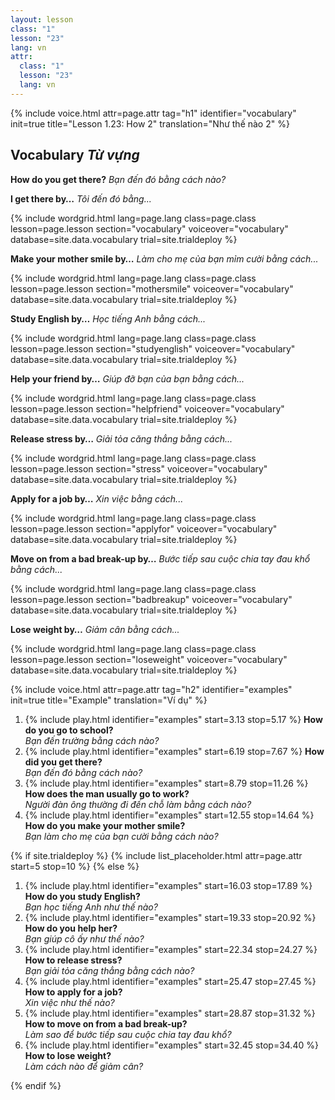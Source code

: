 ```yaml
---
layout: lesson
class: "1"
lesson: "23"
lang: vn
attr:
  class: "1"
  lesson: "23"
  lang: vn
---
```


{%  include voice.html attr=page.attr                     tag="h1"
	identifier="vocabulary"  init=true
	title="Lesson 1.23: How 2"
	translation="Như thế nào 2"
%}

## Vocabulary *Từ vựng*

**How do you get there?**  *Bạn đến đó bằng cách nào?*
		
**I get there by…**  *Tôi đến đó bằng...*

{% include wordgrid.html lang=page.lang
		class=page.class 
		lesson=page.lesson 
		section="vocabulary"
		voiceover="vocabulary"
		database=site.data.vocabulary 
		trial=site.trialdeploy %} 

**Make your mother smile by…**  *Làm cho mẹ của bạn mỉm cười bằng cách...*

{% include wordgrid.html lang=page.lang
		class=page.class 
		lesson=page.lesson 
		section="mothersmile"
		voiceover="vocabulary"
		database=site.data.vocabulary 
		trial=site.trialdeploy %}  



**Study English by…**  *Học tiếng Anh bằng cách...*

{% include wordgrid.html lang=page.lang
		class=page.class 
		lesson=page.lesson 
		section="studyenglish"
		voiceover="vocabulary"
		database=site.data.vocabulary 
		trial=site.trialdeploy %} 
   
**Help your friend by…**  *Giúp đỡ bạn của bạn bằng cách...*

{% include wordgrid.html lang=page.lang
		class=page.class 
		lesson=page.lesson 
		section="helpfriend"
		voiceover="vocabulary"
		database=site.data.vocabulary 
		trial=site.trialdeploy %} 

**Release stress by…**  *Giải tỏa căng thẳng bằng cách...*

{% include wordgrid.html lang=page.lang
		class=page.class 
		lesson=page.lesson 
		section="stress"
		voiceover="vocabulary"
		database=site.data.vocabulary 
		trial=site.trialdeploy %} 
  
**Apply for a job by…**  *Xin việc bằng cách...*  

{% include wordgrid.html lang=page.lang
		class=page.class 
		lesson=page.lesson 
		section="applyfor"
		voiceover="vocabulary"
		database=site.data.vocabulary 
		trial=site.trialdeploy %} 
   

**Move on from a bad break-up by…**  *Bước tiếp sau cuộc chia tay đau khổ bằng cách...*

{% include wordgrid.html lang=page.lang
		class=page.class 
		lesson=page.lesson 
		section="badbreakup"
		voiceover="vocabulary"
		database=site.data.vocabulary 
		trial=site.trialdeploy %} 

**Lose weight by…**  *Giảm cân bằng cách...*

{% include wordgrid.html lang=page.lang
		class=page.class 
		lesson=page.lesson 
		section="loseweight"
		voiceover="vocabulary"
		database=site.data.vocabulary 
		trial=site.trialdeploy %} 


{%  include voice.html attr=page.attr                     tag="h2"
	identifier="examples"  init=true
	title="Example"
	translation="Ví dụ"
%}

1. {% include play.html identifier="examples" start=3.13 stop=5.17 %} **How do you go to school?**   
*Bạn đến trường bằng cách nào?*
1. {% include play.html identifier="examples" start=6.19 stop=7.67 %} **How did you get there?**  
*Bạn đến đó bằng cách nào?*
1. {% include play.html identifier="examples" start=8.79 stop=11.26 %} **How does the man usually go to work?**  
*Người đàn ông thường đi đến chỗ làm bằng cách nào?* 
1. {% include play.html identifier="examples" start=12.55 stop=14.64 %} **How do you make your mother smile?**  
*Bạn làm cho mẹ của bạn cười bằng cách nào?*

{% if site.trialdeploy %}
	{% include list_placeholder.html  attr=page.attr     start=5 stop=10 %}
	{% else %}
	
1. {% include play.html identifier="examples" start=16.03 stop=17.89 %} **How do you study English?**  
  *Bạn học tiếng Anh như thế nào?*  
1. {% include play.html identifier="examples" start=19.33 stop=20.92 %} **How do you help her?**  
  *Bạn giúp cô ấy như thế nào?*  
1. {% include play.html identifier="examples" start=22.34 stop=24.27 %} **How to release stress?**  
  *Bạn giải tỏa căng thẳng bằng cách nào?*  
1. {% include play.html identifier="examples" start=25.47 stop=27.45 %} **How to apply for a job?**  
  *Xin việc như thế nào?*  
1. {% include play.html identifier="examples" start=28.87 stop=31.32 %} **How to move on from a bad break-up?**  
  *Làm sao để bước tiếp sau cuộc chia tay đau khổ?*  
1. {% include play.html identifier="examples" start=32.45 stop=34.40 %} **How to lose weight?**  
  *Làm cách nào để giảm cân?*

{% endif %}

